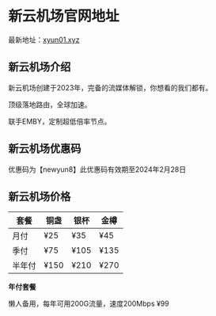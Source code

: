 # 新云机场官网地址

最新地址：[xyun01.xyz](https://02201548.xyun01.xyz/#/register?code=AIOEH88P)

## 新云机场介绍

新云机场创建于2023年，完备的流媒体解锁，你想看的我们都有。

顶级落地路由，全球加速。

联手EMBY，定制超低倍率节点。

## 新云机场优惠码

优惠码为【newyun8】此优惠码有效期至2024年2月28日

## 新云机场价格

|套餐|铜盏|银杯|金樽|
|----|----|----|----|
|月付|¥25|¥35|¥45|
|季付|¥75|¥105|¥135|
|半年付|¥150|¥210|¥270|

**年付套餐**

懒人备用，每年可用200G流量，速度200Mbps  ¥99
